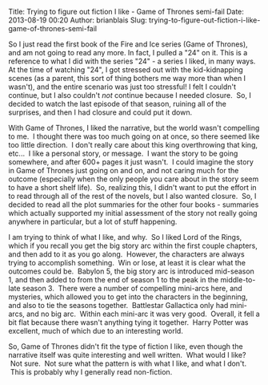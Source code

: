 Title: Trying to figure out fiction I like - Game of Thrones semi-fail
Date: 2013-08-19 00:20
Author: brianblais
Slug: trying-to-figure-out-fiction-i-like-game-of-thrones-semi-fail

So I just read the first book of the Fire and Ice series (Game of
Thrones), and am not going to read any more. In fact, I pulled a "24" on
it. This is a reference to what I did with the series "24" - a series I
liked, in many ways. At the time of watching "24", I got stressed out
with the kid-kidnapping scenes (as a parent, this sort of thing bothers
me way more than when I wasn't), and the entire scenario was just too
stressful! I felt I couldn't continue, but I also couldn't *not*
continue because I needed closure.  So, I decided to watch the last
episode of that season, ruining all of the surprises, and then I had
closure and could put it down.

With Game of Thrones, I liked the narrative, but the world wasn't
compelling to me.  I thought there was too much going on at once, so
there seemed like too little direction.  I don't really care about this
king overthrowing that king, etc...  I like a personal story, or
message.  I want the story to be going somewhere, and after 600+ pages
it just wasn't.  I could imagine the story in Game of Thrones just going
on and on, and not caring much for the outcome (especially when the only
people you care about in the story seem to have a short shelf life).
 So, realizing this, I didn't want to put the effort in to read through
all of the rest of the novels, but I also wanted closure.  So, I decided
to read all the plot summaries for the other four books - summaries
which actually supported my initial assessment of the story not really
going anywhere in particular, but a lot of stuff happening.

I am trying to think of what I like, and why.  So I liked Lord of the
Rings, which if you recall you get the big story arc within the first
couple chapters, and then add to it as you go along.  However, the
characters are always trying to accomplish something.  Win or lose, at
least it is clear what the outcomes could be.  Babylon 5, the big story
arc is introduced mid-season 1, and then added to from the end of season
1 to the peak in the middle-to-late season 3.  There were a number of
compelling mini-arcs here, and mysteries, which allowed you to get into
the characters in the beginning, and also to tie the seasons together.
 Battlestar Gallactica only had mini-arcs, and no big arc.  Within each
mini-arc it was very good.  Overall, it fell a bit flat because there
wasn't anything tying it together.  Harry Potter was excellent, much of
which due to an interesting world.

So, Game of Thrones didn't fit the type of fiction I like, even though
the narrative itself was quite interesting and well written.  What would
I like?  Not sure.  Not sure what the pattern is with what I like, and
what I don't.  This is probably why I generally read non-fiction.

